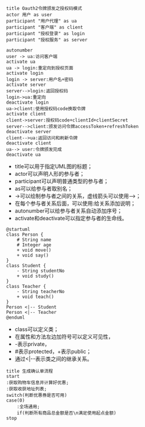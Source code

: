 ``` puml
title Oauth2令牌颁发之授权码模式
actor 用户 as user
participant "用户代理" as ua
participant "客户端" as client
participant "授权登录" as login
participant "授权服务" as server

autonumber
user -> ua:访问客户端
activate ua
ua -> login:重定向到授权页面
activate login
login -> server:用户名+密码
activate server
server-->login:返回授权码
login->ua:重定向
deactivate login
ua->client:使用授权码code换取令牌
activate client
client->server:授权码code+clientId+clientSecret
server-->client:颁发访问令牌accessToken+refreshToken
deactivate server
client-->ua:返回访问和刷新令牌
deactivate client
ua--> user:令牌颁发完成
deactivate ua
```

* title可以用于指定UML图的标题； 
* actor可以声明人形的参与者； 
* participant可以声明普通类型的参与者； 
* as可以给参与者取别名； 
* ->可以绘制参与者之间的关系，虚线箭头可以使用-->； 
* 在每个参与者关系后面，可以使用:给关系添加说明； 
* autonumber可以给参与者关系自动添加序号； 
* activate和deactivate可以指定参与者的生命线。

``` puml
@startuml
class Person {
    # String name
    # Integer age
    + void move()
    + void say()
}
class Student {
    - String studentNo
    + void study()
}
class Teacher {
    - String teacherNo
    + void teach()
}
Person <|-- Student
Person <|-- Teacher
@enduml
```
- class可以定义类； 
- 在属性和方法左边加符号可以定义可见性，
- -表示private，
- \#表示protected，+表示public；
- 通过<|--表示类之间的继承关系。

``` puml
title 生成确认单流程
start
:获取购物车信息并计算好优惠;
:获取收获地址列表;
switch(判断优惠券是否可用)
case(0)
    :全场通用;
    if(判断所有商品总金额是否\n满足使用起点金额)
stop
```